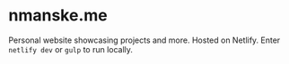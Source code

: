# nmanske.me

Personal website showcasing projects and more. Hosted on Netlify. Enter `netlify dev` or `gulp` to run locally.